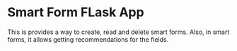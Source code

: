 # Smart Form FLask App
This is provides a way to create, read and delete smart forms. Also, in smart forms, it allows getting recommendations for the fields.

